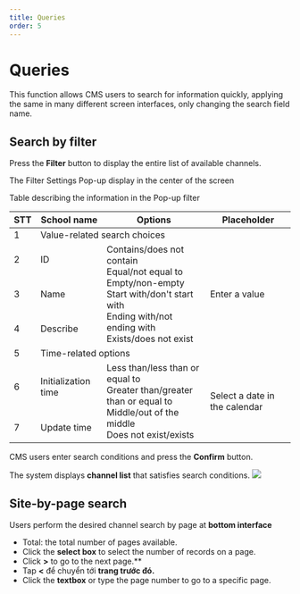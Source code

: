 ```yaml
---
title: Queries
order: 5
---
```


# Queries

This function allows CMS users to search for information quickly, applying the same in many different screen interfaces, only changing the search field name.

## Search by filter

Press the **Filter** button to display the entire list of available channels.

The Filter Settings Pop-up display in the center of the screen

<!-- ![]()  -->

Table describing the information in the Pop-up filter

<table class="tg">
<thead>
  <tr>
    <th class="tg-0lax" style="font-weight:bold">STT</th>
    <th class="tg-0lax" style="font-weight:bold">School name</th>
    <th class="tg-0lax" style="font-weight:bold">Options</th>
    <th class="tg-0lax" style="font-weight:bold">Placeholder</th>
  </tr>
</thead>
<tbody>
  <tr>
    <td class="tg-0lax">1</td>
    <td class="tg-0lax" colspan="3">Value-related search choices</td>
  </tr>
  <tr>
    <td class="tg-0lax">2</td>
    <td class="tg-0lax">ID</td>
    <td class="tg-0lax" rowspan="3">Contains/does not contain<br>Equal/not equal to<br>Empty/non-empty<br>Start with/don't start with<br>Ending with/not ending with<br>Exists/does not exist</td>
    <td class="tg-0lax" rowspan="3">Enter a value</td>
  </tr>
  <tr>
    <td class="tg-0lax">3</td>
    <td class="tg-0lax">Name </td>
  </tr>
  <tr>
    <td class="tg-0lax">4</td>
    <td class="tg-0lax">Describe</td>
  </tr>
  <tr>
    <td class="tg-0lax">5</td>
    <td class="tg-0lax" colspan="3">Time-related options</td>
  </tr>
  <tr>
    <td class="tg-0lax">6</td>
    <td class="tg-0lax">Initialization time</td>
    <td class="tg-0lax" rowspan="2">Less than/less than or equal to<br>Greater than/greater than or equal to <br>Middle/out of the middle<br>Does not exist/exists</td>
    <td class="tg-0lax" rowspan="2">Select a date in the calendar</td>
  </tr>
  <tr>
    <td class="tg-0lax">7</td>
    <td class="tg-0lax">Update time</td>
  </tr>
</tbody>
</table>

CMS users enter search conditions and press the **Confirm** button.

The system displays **channel list** that satisfies search conditions.
![](/images/lrm/list/channel-lrm-filter.png)

## Site-by-page search

Users perform the desired channel search by page at **bottom interface**

<!-- ![]() -->

- Total: the total number of pages available.
- Click the **select box** to select the number of records on a page.
- Click **>** to go to the next page.\*\*
- Tap **<** để chuyển tới **trang trước đó.**
- Click the **textbox** or type the page number to go to a specific page.
